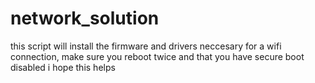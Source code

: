 # network_solution

this script will install the firmware and drivers neccesary for a wifi connection, make sure you reboot twice
and that you have secure boot disabled i hope this helps
